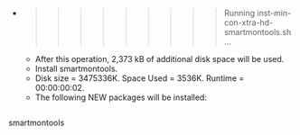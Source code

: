 * >>>>>>>>> Running inst-min-con-xtra-hd-smartmontools.sh ...
  * After this operation, 2,373 kB of additional disk space will be used.
  * Install smartmontools.
  * Disk size = 3475336K. Space Used = 3536K. Runtime = 00:00:00:02.
  * The following NEW packages will be installed:
  ```bash
smartmontools
  ```
